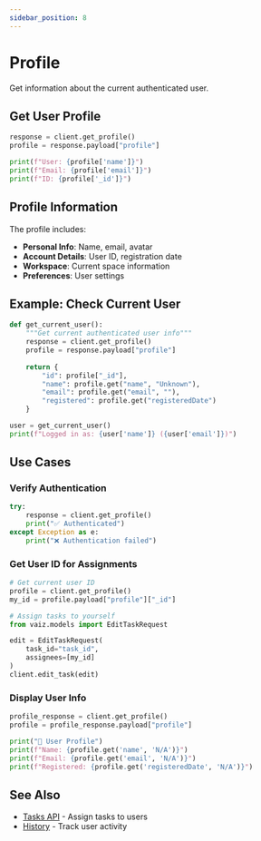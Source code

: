 ```yaml
---
sidebar_position: 8
---
```


# Profile

Get information about the current authenticated user.

## Get User Profile

```python
response = client.get_profile()
profile = response.payload["profile"]

print(f"User: {profile['name']}")
print(f"Email: {profile['email']}")
print(f"ID: {profile['_id']}")
```

## Profile Information

The profile includes:

- **Personal Info**: Name, email, avatar
- **Account Details**: User ID, registration date
- **Workspace**: Current space information
- **Preferences**: User settings

## Example: Check Current User

```python
def get_current_user():
    """Get current authenticated user info"""
    response = client.get_profile()
    profile = response.payload["profile"]
    
    return {
        "id": profile["_id"],
        "name": profile.get("name", "Unknown"),
        "email": profile.get("email", ""),
        "registered": profile.get("registeredDate")
    }

user = get_current_user()
print(f"Logged in as: {user['name']} ({user['email']})")
```

## Use Cases

### Verify Authentication

```python
try:
    response = client.get_profile()
    print("✅ Authenticated")
except Exception as e:
    print("❌ Authentication failed")
```

### Get User ID for Assignments

```python
# Get current user ID
profile = client.get_profile()
my_id = profile.payload["profile"]["_id"]

# Assign tasks to yourself
from vaiz.models import EditTaskRequest

edit = EditTaskRequest(
    task_id="task_id",
    assignees=[my_id]
)
client.edit_task(edit)
```

### Display User Info

```python
profile_response = client.get_profile()
profile = profile_response.payload["profile"]

print("👤 User Profile")
print(f"Name: {profile.get('name', 'N/A')}")
print(f"Email: {profile.get('email', 'N/A')}")
print(f"Registered: {profile.get('registeredDate', 'N/A')}")
```

## See Also

- [Tasks API](./tasks) - Assign tasks to users
- [History](./history) - Track user activity

